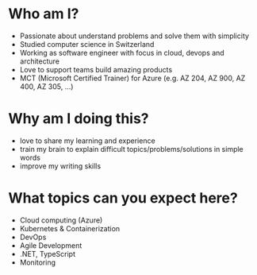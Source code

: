 # Who am I?

* Passionate about understand problems and solve them with simplicity
* Studied computer science in Switzerland
* Working as software engineer with focus in cloud, devops and architecture
* Love to support teams build amazing products
* MCT (Microsoft Certified Trainer) for Azure (e.g. AZ 204, AZ 900, AZ 400, AZ 305, ...)

# Why am I doing this?

* love to share my learning and experience
* train my brain to explain difficult topics/problems/solutions in simple words
* improve my writing skills

# What topics can you expect here?
* Cloud computing (Azure)
* Kubernetes & Containerization
* DevOps
* Agile Development
* .NET, TypeScript
* Monitoring
